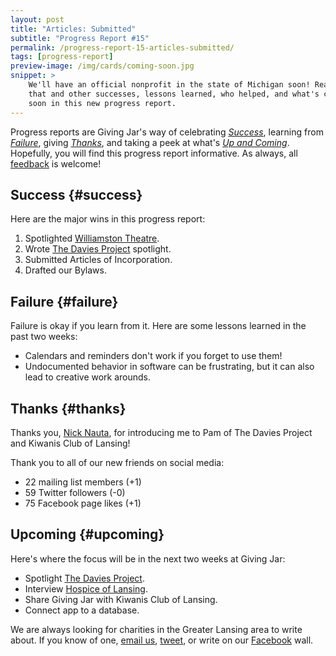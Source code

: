 ```yaml
---
layout: post
title: "Articles: Submitted"
subtitle: "Progress Report #15"
permalink: /progress-report-15-articles-submitted/
tags: [progress-report]
preview-image: /img/cards/coming-soon.jpg
snippet: >
    We'll have an official nonprofit in the state of Michigan soon! Read about
    that and other successes, lessons learned, who helped, and what's coming
    soon in this new progress report.
---
```


Progress reports are Giving Jar's way of celebrating *[Success][1]*, learning from *[Failure][2]*, giving *[Thanks][3]*, and taking a peek at what's *[Up and Coming][4]*. Hopefully, you will find this progress report informative. As always, all [feedback][5] is welcome!

## Success {#success}

Here are the major wins in this progress report:

1. Spotlighted [Williamston Theatre][8].
2. Wrote [The Davies Project][9] spotlight.
3. Submitted Articles of Incorporation.
4. Drafted our Bylaws.

## Failure {#failure}

Failure is okay if you learn from it. Here are some lessons learned in the past two weeks:

* Calendars and reminders don't work if you forget to use them!
* Undocumented behavior in software can be frustrating, but it can also lead to creative work arounds.

## Thanks {#thanks}

Thanks you, [Nick Nauta][11], for introducing me to Pam of The Davies Project and Kiwanis Club of Lansing!

Thank you to all of our new friends on social media:

* 22 mailing list members (+1)
* 59 Twitter followers (-0)
* 75 Facebook page likes (+1)

## Upcoming {#upcoming}

Here's where the focus will be in the next two weeks at Giving Jar:

* Spotlight [The Davies Project][9].
* Interview [Hospice of Lansing][10].
* Share Giving Jar with Kiwanis Club of Lansing.
* Connect app to a database.

We are always looking for charities in the Greater Lansing area to write about. If you know of one, [email us][5], [tweet][6], or write on our [Facebook][7] wall.



[1]: #success "Success Section"
[2]: #failure "Failure Section"
[3]: #thanks "Thanks Section"
[4]: #upcoming "Upcoming Section"
[5]: mailto:hello@givingjar.org "Email Giving Jar"
[6]: https://twitter.com/givingjar "Giving Jar on Twitter"
[7]: https://www.facebook.com/givingjarorg "Giving Jar on Facebook"
[8]: http://blog.givingjar.org/charity-spotlight-williamston-theatre/ "Williamston Theatre Spotlight"
[9]: http://www.thedaviesproject.org/ "The Davies Project Homepage"
[10]: http://hospiceoflansing.org/ "Hospice of Lansing Homepage"
[11]: https://www.linkedin.com/in/nicknautafinancial "Nick Nauta on LinkedIn"
